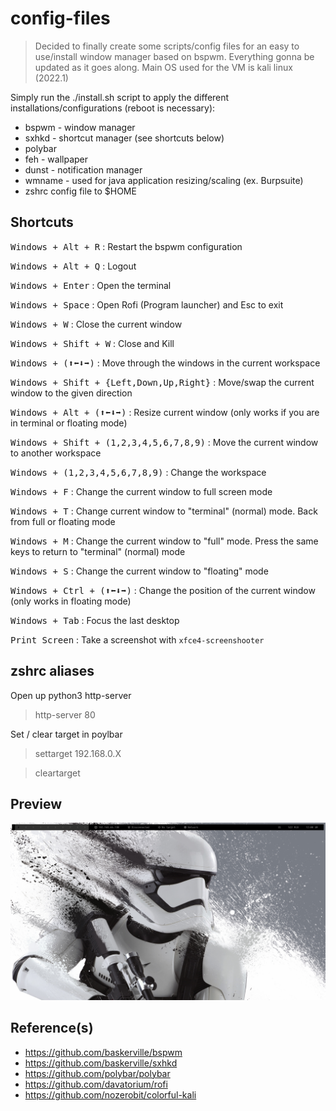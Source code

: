 # config-files

> Decided to finally create some scripts/config files for an easy to use/install window manager based on bspwm. Everything gonna be updated as it goes along. Main OS used for the VM is kali linux (2022.1)

Simply run the ./install.sh script to apply the different installations/configurations (reboot is necessary):
* bspwm - window manager
* sxhkd - shortcut manager (see shortcuts below)
* polybar
* feh - wallpaper 
* dunst - notification manager
* wmname - used for java application resizing/scaling (ex. Burpsuite)
* zshrc config file to $HOME

## Shortcuts

<kbd>Windows + Alt + R</kbd> : Restart the bspwm configuration

<kbd>Windows + Alt + Q</kbd> : Logout

<kbd>Windows + Enter</kbd> : Open the terminal

<kbd>Windows + Space</kbd> : Open Rofi (Program launcher) and Esc to exit

<kbd>Windows + W</kbd> : Close the current window

<kbd>Windows + Shift + W</kbd> : Close and Kill

<kbd>Windows + (⬆⬅⬇➡)</kbd> : Move through the windows in the current workspace

<kbd>Windows + Shift + {Left,Down,Up,Right}</kbd> : Move/swap the current window to the given direction

<kbd>Windows + Alt + (⬆⬅⬇➡)</kbd> : Resize current window (only works if you are in terminal or floating mode)

<kbd>Windows + Shift + (1,2,3,4,5,6,7,8,9)</kbd> : Move the current window to another workspace

<kbd>Windows + (1,2,3,4,5,6,7,8,9)</kbd> : Change the workspace

<kbd>Windows + F</kbd> : Change the current window to full screen mode

<kbd>Windows + T</kbd> : Change current window to "terminal" (normal) mode. Back from full or floating mode

<kbd>Windows + M</kbd> : Change the current window to "full" mode. Press the same keys to return to "terminal" (normal) mode

<kbd>Windows + S</kbd> : Change the current window to "floating" mode

<kbd>Windows + Ctrl + (⬆⬅⬇➡)</kbd> : Change the position of the current window (only works in floating mode)

<!-- <kbd>Windows + Ctrl + Alt + (⬆⬅⬇➡)</kbd> : Show a preselection and then open a window (a terminal, firefox, a file, etc.). -->

<!-- <kbd>Windows + Ctrl + Space</kbd>: Undo the preselection. -->

<!-- <kbd>Windows + M</kbd> : Alternate between the tiled and monocle layout -->

<!-- <kbd>Windows + Shift + T,S,F</kbd> : Set the window state -->

<!-- <kbd>Windows + Ctrl + M,X,Y,Z</kbd> : Set the node flags -->

<!-- <kbd>Windows+ O,I</kbd> : Focus on older or newer node in the focus history -->

<!-- <kbd>Windows + grave,Tab</kbd> : Focus the last node/desktop -->
<kbd>Windows + Tab</kbd> : Focus the last desktop

<!--<kbd>Windows + bracket{left,right}</kbd> : Focus the next/previous desktop in the current monitor-->

<!--<kbd>Windows + Shift + C</kbd> : Focus the next/previous window in the current desktop-->

<!--<kbd>Windows+ p,b,comma,period</kbd> : Focus the node for the given path jump-->

<kbd>Print Screen</kbd> : Take a screenshot with `xfce4-screenshooter`

## zshrc aliases

Open up python3 http-server
> http-server 80

Set / clear target in poylbar
> settarget 192.168.0.X

> cleartarget


## Preview
![background_image](https://github.com/0x0D1n/config-files/blob/main/desktop.png "Logo Title Text 1")

## Reference(s)
* https://github.com/baskerville/bspwm
* https://github.com/baskerville/sxhkd
* https://github.com/polybar/polybar
* https://github.com/davatorium/rofi
* https://github.com/nozerobit/colorful-kali
